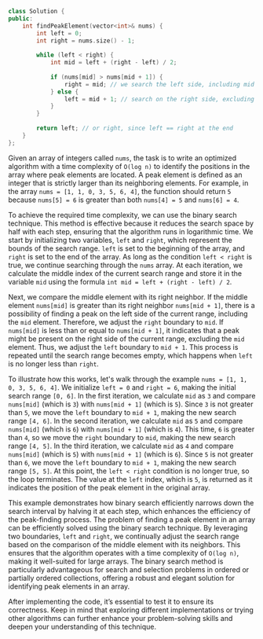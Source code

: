 ```cpp
class Solution {
public:
    int findPeakElement(vector<int>& nums) {
        int left = 0;
        int right = nums.size() - 1;
        
        while (left < right) {
            int mid = left + (right - left) / 2;
            
            if (nums[mid] > nums[mid + 1]) {
                right = mid; // we search the left side, including mid
            } else {
                left = mid + 1; // search on the right side, excluding mid
            }
        }
        
        return left; // or right, since left == right at the end
    }
};

```

Given an array of integers called `nums`, the task is to write an optimized algorithm with a time complexity of `O(log n)` to identify the positions in the array where peak elements are located. 
A peak element is defined as an integer that is strictly larger than its neighboring elements. 
For example, in the array `nums = [1, 1, 0, 3, 5, 6, 4]`, the function should return `5` because `nums[5] = 6` is greater than both `nums[4] = 5` and `nums[6] = 4`.

To achieve the required time complexity, we can use the binary search technique. 
This method is effective because it reduces the search space by half with each step, ensuring that the algorithm runs in logarithmic time. 
We start by initializing two variables, `left` and `right`, which represent the bounds of the search range. `left` is set to the beginning of the array, and `right` is set to the end of the array. 
As long as the condition `left < right` is true, we continue searching through the `nums` array. 
At each iteration, we calculate the middle index of the current search range and store it in the variable `mid` using the formula `int mid = left + (right - left) / 2`.

Next, we compare the middle element with its right neighbor. 
If the middle element `nums[mid]` is greater than its right neighbor `nums[mid + 1]`, there is a possibility of finding a peak on the left side of the current range, including the `mid` element. 
Therefore, we adjust the `right` boundary to `mid`. If `nums[mid]` is less than or equal to `nums[mid + 1]`, it indicates that a peak might be present on the right side of the current range, excluding the `mid` element. 
Thus, we adjust the `left` boundary to `mid + 1`. 
This process is repeated until the search range becomes empty, which happens when `left` is no longer less than `right`.

To illustrate how this works, let's walk through the example `nums = [1, 1, 0, 3, 5, 6, 4]`. We initialize `left = 0` and `right = 6`, making the initial search range `[0, 6]`. 
In the first iteration, we calculate `mid` as `3` and compare `nums[mid]` (which is `3`) with `nums[mid + 1]` (which is `5`). 
Since `3` is not greater than `5`, we move the `left` boundary to `mid + 1`, making the new search range `[4, 6]`. 
In the second iteration, we calculate `mid` as `5` and compare `nums[mid]` (which is `6`) with `nums[mid + 1]` (which is `4`). 
This time, `6` is greater than `4`, so we move the `right` boundary to `mid`, making the new search range `[4, 5]`. 
In the third iteration, we calculate `mid` as `4` and compare `nums[mid]` (which is `5`) with `nums[mid + 1]` (which is `6`). 
Since `5` is not greater than `6`, we move the `left` boundary to `mid + 1`, making the new search range `[5, 5]`. 
At this point, the `left < right` condition is no longer true, so the loop terminates. 
The value at the `left` index, which is `5`, is returned as it indicates the position of the peak element in the original array.

This example demonstrates how binary search efficiently narrows down the search interval by halving it at each step, which enhances the efficiency of the peak-finding process. 
The problem of finding a peak element in an array can be efficiently solved using the binary search technique. 
By leveraging two boundaries, `left` and `right`, we continually adjust the search range based on the comparison of the middle element with its neighbors. 
This ensures that the algorithm operates with a time complexity of `O(log n)`, making it well-suited for large arrays. 
The binary search method is particularly advantageous for search and selection problems in ordered or partially ordered collections, offering a robust and elegant solution for identifying peak elements in an array.

After implementing the code, it’s essential to test it to ensure its correctness. 
Keep in mind that exploring different implementations or trying other algorithms can further enhance your problem-solving skills and deepen your understanding of this technique.